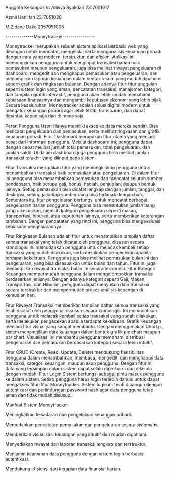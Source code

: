 Anggota Kelompok 6:
Allisya Syakdari 2317051017

Azmii Haniifah 2317051028

M.Zidane Dako 2357051005


--------------Moneytracker----------------


Moneytracker merupakan sebuah sistem aplikasi berbasis web yang dibangun untuk mencatat, mengelola, serta menganalisis keuangan pribadi dengan cara yang modern, terstruktur, dan efisien. Aplikasi ini memungkinkan pengguna untuk menginput transaksi harian baik pemasukan maupun pengeluaran, juga bisa melihat riwayat pengeluaran di dashboard, mengedit dan menghapus pemasukan atau pengeluaran, dan menampilkan laporan keuangan dalam bentuk visual yang mudah dipahami seperti grafik dan ringkasan bulanan.
Dengan adanya fitur-fitur unggulan seperti sistem login yang aman, pencatatan transaksi, manajemen kategori, dan tampilan grafik interaktif, pengguna akan lebih mudah memahami kebiasaan finansialnya dan mengambil keputusan ekonomi yang lebih bijak.
Secara keseluruhan, Moneytracker adalah solusi digital modern untuk mengatur keuangan pribadi agar lebih tertib, transparan, dan dapat dipantau kapan saja dan di mana saja.

Peran Pengguna
User: Hanya memiliki akses ke data mereka sendiri.
Bisa mencatat pengeluaran dan pemasukan, serta melihat ringkasan dan grafik keuangan pribadi.
Fitur Dashboard merupakan fitur utama yang menjadi pusat dari informasi pengguna. Melalui dashboard ini, pengguna dapat dengan cepat melihat jumlah total pemasukan, total pengeluaran, dan jumlah saldo. Di dalam dashboard juga pengguna bisa melihat jumlah transaksi terakhir yang diinput pada sistem.

Fitur Transaksi merupakan fitur yang memungkinkan pengguna untuk menambahkan transaksi baik pemasukan atau pengeluaran. Di dalam fitur ini pengguna bisa menambahkan pemasukan dan mencatat seluruh sumber pendapatan, baik berupa gaji, bonus, hadiah, penjualan, ataupun bentuk lainnya. Setiap pemasukan bisa dicatat lengkap dengan jumlah, tanggal, dan deskripsi, sehingga setiap sumber dana bisa terlacak dengan baik.
Sementara itu, fitur pengeluaran berfungsi untuk mencatat berbagai pengeluaran harian pengguna. Pengguna bisa menentukan jumlah uang yang dikeluarkan, memilih kategori pengeluaran seperti makan, transportasi, hiburan, atau kebutuhan lainnya, serta memberikan keterangan tambahan. Dengan pencatatan yang rinci ini, pengguna bisa mengevaluasi kebiasaan pengeluarannya.

Fitur Ringkasan Bulanan adalah fitur untuk menampilkan tampilan daftar semua transaksi yang telah dicatat oleh pengguna, disusun secara kronologis. Ini memudahkan pengguna untuk melacak kembali setiap transaksi yang sudah dilakukan, serta melakukan pengecekan apabila terdapat kekeliruan. Pengguna juga bisa melihat pemasukan bulan ini dan pengeluaran, yang bisa disesuaikan untuk bulan dan tahun. Fitur ini juga menampilkan riwayat transaksi bulan ini secara terperinci.
Fitur Kategori Keuangan mempermudah pengguna dalam mengelompokkan transaksi berdasarkan jenisnya. Dengan adanya kategori seperti Gaji, Makan, Transportasi, dan Hiburan, pengguna dapat menyusun data transaksi secara terstruktur dan mempermudah proses analisis keuangan di kemudian hari.

Fitur Riwayat Transaksi memberikan tampilan daftar semua transaksi yang telah dicatat oleh pengguna, disusun secara kronologis. Ini memudahkan pengguna untuk melacak kembali setiap transaksi yang sudah dilakukan, serta melakukan pengecekan apabila terdapat kekeliruan.
Grafik Keuangan menjadi fitur visual yang sangat membantu. Dengan menggunakan Chart.js, sistem menampilkan data keuangan dalam bentuk grafik pie chart maupun bar chart. Visualisasi ini membantu pengguna memahami distribusi pengeluaran dan pemasukan berdasarkan kategori secara lebih intuitif.

Fitur CRUD (Create, Read, Update, Delete) mendukung fleksibilitas pengguna dalam menambahkan, membaca, mengedit, dan menghapus data transaksi, kategori keuangan, maupun akun pengguna. Dengan fitur ini, data yang tersimpan dalam sistem dapat selalu diperbarui dan dikelola dengan mudah.
Fitur Login Sistem berfungsi sebagai pintu masuk pengguna ke dalam sistem. Setiap pengguna harus login terlebih dahulu untuk dapat mengakses fitur-fitur Moneytracker. Sistem login ini telah dibangun dengan autentikasi dan perlindungan password hash agar data pengguna tetap aman dan tidak mudah disusupi.


Manfaat Sistem Moneytracker

Meningkatkan kesadaran dan pengelolaan keuangan pribadi.

Memudahkan pencatatan pemasukan dan pengeluaran secara sistematis.

Memberikan visualisasi keuangan yang intuitif dan mudah dipahami.

Menyediakan riwayat dan laporan transaksi lengkap dan terstruktur.

Menjamin keamanan data pengguna dengan sistem login berbasis autentikasi.

Mendukung efisiensi dan kerapian data finansial harian.
